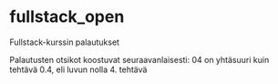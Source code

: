 # fullstack_open
Fullstack-kurssin palautukset

Palautusten otsikot koostuvat seuraavanlaisesti:
04 on yhtäsuuri kuin tehtävä 0.4, eli luvun nolla 4. tehtävä
